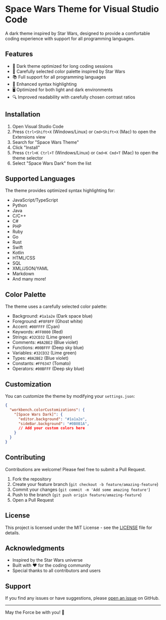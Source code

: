 # Space Wars Theme for Visual Studio Code

A dark theme inspired by Star Wars, designed to provide a comfortable coding experience with support for all programming languages.

## Features

- 🌙 Dark theme optimized for long coding sessions
- 🎨 Carefully selected color palette inspired by Star Wars
- 📚 Full support for all programming languages
- 🎯 Enhanced syntax highlighting
- 🖥️ Optimized for both light and dark environments
- 🔍 Improved readability with carefully chosen contrast ratios

## Installation

1. Open Visual Studio Code
2. Press `Ctrl+Shift+X` (Windows/Linux) or `Cmd+Shift+X` (Mac) to open the Extensions view
3. Search for "Space Wars Theme"
4. Click "Install"
5. Press `Ctrl+K Ctrl+T` (Windows/Linux) or `Cmd+K Cmd+T` (Mac) to open the theme selector
6. Select "Space Wars Dark" from the list

## Supported Languages

The theme provides optimized syntax highlighting for:

- JavaScript/TypeScript
- Python
- Java
- C/C++
- C#
- PHP
- Ruby
- Go
- Rust
- Swift
- Kotlin
- HTML/CSS
- SQL
- XML/JSON/YAML
- Markdown
- And many more!

## Color Palette

The theme uses a carefully selected color palette:

- Background: `#1a1a2e` (Dark space blue)
- Foreground: `#F8F8FF` (Ghost white)
- Accent: `#00FFFF` (Cyan)
- Keywords: `#FF0000` (Red)
- Strings: `#32CD32` (Lime green)
- Comments: `#8A2BE2` (Blue violet)
- Functions: `#00BFFF` (Deep sky blue)
- Variables: `#32CD32` (Lime green)
- Types: `#8A2BE2` (Blue violet)
- Constants: `#FF6347` (Tomato)
- Operators: `#00BFFF` (Deep sky blue)

## Customization

You can customize the theme by modifying your `settings.json`:

```json
{
  "workbench.colorCustomizations": {
    "[Space Wars Dark]": {
      "editor.background": "#1a1a2e",
      "sideBar.background": "#0B0B1A",
      // Add your custom colors here
    }
  }
}
```

## Contributing

Contributions are welcome! Please feel free to submit a Pull Request.

1. Fork the repository
2. Create your feature branch (`git checkout -b feature/amazing-feature`)
3. Commit your changes (`git commit -m 'Add some amazing feature'`)
4. Push to the branch (`git push origin feature/amazing-feature`)
5. Open a Pull Request

## License

This project is licensed under the MIT License - see the [LICENSE](LICENSE) file for details.

## Acknowledgments

- Inspired by the Star Wars universe
- Built with ❤️ for the coding community
- Special thanks to all contributors and users

## Support

If you find any issues or have suggestions, please [open an issue](https://github.com/muratalpaslan/spacewars-theme/issues) on GitHub.

---

May the Force be with you! 🚀 